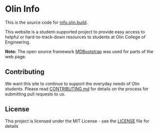 # Olin Info

This is the source code for [info.olin.build](https://info.olin.build).

This website is a student-supported project to provide easy access to helpful or hard-to-track-down resources to students at Olin College of Engineering.

**Note:**  The open source framework [MDBootstrap](https://mdbootstrap.com) was used for parts of the web page.

## Contributing
We want this site to continue to support the everyday needs of Olin students. Please read [CONTRIBUTING.md](CONTRIBUTING.md) for details on the process for submitting pull requests to us.

## License

This project is licensed under the MIT License - see the [LICENSE](LICENSE) file for details
